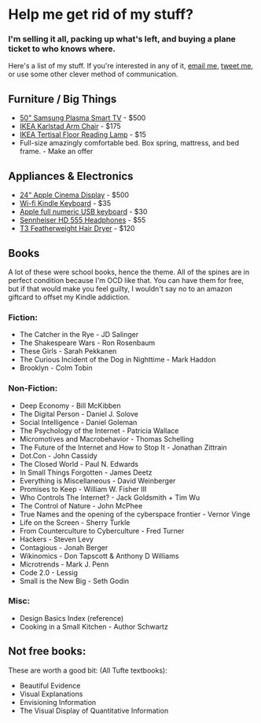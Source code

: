 # Help me get rid of my stuff?

### I'm selling it all, packing up what's left, and buying a plane ticket to who knows where. 

Here's a list of my stuff. If you're interested in any of it, [email me](mailto:jenn@jennvargas.com), [tweet me](http://twitter.com/jennjenn), or use some other clever method of communication.

## Furniture / Big Things

* [50" Samsung Plasma Smart TV](https://post.craigslist.org/manage/4495752893) - $500
* [IKEA Karlstad Arm Chair](https://post.craigslist.org/manage/4496382878) - $175
* [IKEA Tertisal Floor Reading Lamp](https://post.craigslist.org/manage/4496398987) - $15
* Full-size amazingly comfortable bed. Box spring, mattress, and bed frame. - Make an offer

## Appliances & Electronics

* [24" Apple Cinema Display](https://post.craigslist.org/manage/4496424162) - $500
* [Wi-fi Kindle Keyboard](http://newyork.craigslist.org/mnh/ele/4505641528.html) - $35
* [Apple full numeric USB keyboard](https://post.craigslist.org/manage/4496437514) - $30
* [Sennheiser HD 555 Headphones](https://post.craigslist.org/manage/4495906226) - $55
* [T3 Featherweight Hair Dryer](https://post.craigslist.org/manage/4495939685) - $120

## Books
A lot of these were school books, hence the theme. All of the spines are in perfect condition because I'm OCD like that. You can have them for free, but if that would make you feel guilty, I wouldn't say no to an amazon giftcard to offset my Kindle addiction.

### Fiction:
- The Catcher in the Rye - JD Salinger
- The Shakespeare Wars - Ron Rosenbaum
- These Girls - Sarah Pekkanen
- The Curious Incident of the Dog in Nighttime - Mark Haddon
- Brooklyn - Colm Tobin

### Non-Fiction:
- Deep Economy - Bill McKibben
- The Digital Person - Daniel J. Solove
- Social Intelligence - Daniel Goleman
- The Psychology of the Internet - Patricia Wallace
- Micromotives and Macrobehavior - Thomas Schelling
- The Future of the Internet and How to Stop It - Jonathan Zittrain
- Dot.Con - John Cassidy
- The Closed World - Paul N. Edwards
- In Small Things Forgotten - James Deetz
- Everything is Miscellaneous - David Weinberger
- Promises to Keep - William W. Fisher III
- Who Controls The Internet? - Jack Goldsmith + Tim Wu
- The Control of Nature - John McPhee
- True Names and the opening of the cyberspace frontier - Vernor Vinge
- Life on the Screen - Sherry Turkle
- From Counterculture to Cyberculture - Fred Turner
- Hackers - Steven Levy
- Contagious - Jonah Berger
- Wikinomics - Don Tapscott & Anthony D Williams
- Microtrends - Mark J. Penn
- Code 2.0 - Lessig
- Small is the New Big - Seth Godin

### Misc:
- Design Basics Index (reference)
- Cooking in a Small Kitchen - Author Schwartz

## Not free books:
These are worth a good bit:
(All Tufte textbooks):
- Beautiful Evidence
- Visual Explanations
- Envisioning Information
- The Visual Display of Quantitative Information